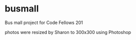 # busmall
Bus mall project for Code Fellows 201

photos were resized by Sharon to 300x300 using Photoshop
